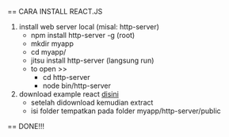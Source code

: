 == CARA INSTALL REACT.JS

1. install web server local (misal: http-server)
   * npm install http-server -g (root)
   * mkdir myapp
   * cd myapp/
   * jitsu install http-server (langsung run)
   * to open >>
      * cd http-server
      * node bin/http-server
2. download example react [disini](facebook.github.io/react/downloads.html)
   * setelah didownload kemudian extract
   * isi folder tempatkan pada folder myapp/http-server/public

== DONE!!!
